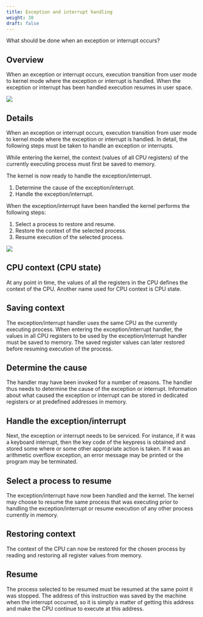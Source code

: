 ```yaml
---
title: Exception and interrupt handling 
weight: 30
draft: false
---
```


What should be done when an exception or interrupt occurs?

## Overview

When an exception or interrupt occurs, execution transition from user mode to
kernel mode where the exception or interrupt is handled. When the exception or
interrupt has been handled execution resumes in user space.

![](/v1/images/fundamental-concepts/exception-and-interrupt-handling-v1.png)

## Details 

When an exception or interrupt occurs, execution transition from user mode to
kernel mode where the exception or interrupt is handled. In detail, the
following steps must be taken to handle an exception or interrupts. 

While entering the
kernel, the context (values of all CPU registers) of the currently executing process must first be saved to
memory. 

The kernel is now ready to handle the exception/interrupt. 

1. Determine the cause of the exception/interrupt.
2. Handle the exception/interrupt.

When the exception/interrupt have been handled the kernel performs the following
steps: 

1. Select a process to restore and resume.
2. Restore the context of the selected process.
3. Resume execution of the selected process.

![](/v1/images/fundamental-concepts/exception-and-interrupt-handling-v2.png)

## CPU context (CPU state)

At any point in time, the values of all the registers in the CPU defines the
context of the CPU. Another name used for CPU context is CPU state.

## Saving context

The exception/interrupt handler uses the same CPU as the currently executing
process. When entering the exception/interrupt
handler, the values in all CPU registers to be used by the exception/interrupt
handler must be saved to memory. The saved register values can later restored before resuming
execution of the process. 

## Determine the cause

The handler may have been invoked for a number of reasons. The handler thus
needs to determine the cause of the exception or interrupt. Information about
what caused the exception or interrupt can be stored in dedicated registers or
at predefined addresses in memory.

## Handle the exception/interrupt 

Next, the exception or interrupt needs to be serviced. For instance, if it was a
keyboard interrupt, then the key code of the keypress is obtained and stored
some where or some other appropriate action is taken. If it was an arithmetic
overflow exception, an error message may be printed or the program may be
terminated.

## Select a process to resume 

The exception/interrupt have now been handled and the kernel. 
The kernel may choose to resume the same process that was executing prior to
handling the exception/interrupt or resume execution of any other process
currently in memory. 

## Restoring context

The context of the CPU can now be restored for the chosen
process by reading and restoring all register values from memory.  

## Resume 

The process selected to be resumed must be resumed at the same point it was
stopped. The address of this instruction was saved by the machine when the
interrupt occurred, so it is simply a matter of getting this address and make
the CPU continue to execute at this address. 



